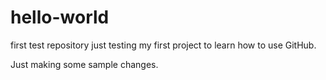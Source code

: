 # hello-world
first test repository
just testing my first project to learn how to use GitHub.

Just making some sample changes.
